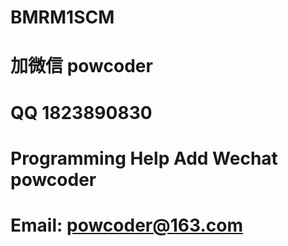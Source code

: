 # BMRM1SCM
# 加微信 powcoder

# QQ 1823890830

# Programming Help Add Wechat powcoder

# Email: powcoder@163.com

